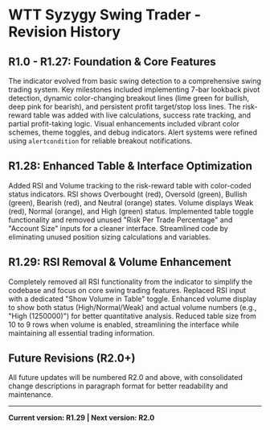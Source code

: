 # WTT Syzygy Swing Trader - Revision History

## R1.0 - R1.27: Foundation & Core Features

The indicator evolved from basic swing detection to a comprehensive swing trading system. Key milestones included implementing 7-bar lookback pivot detection, dynamic color-changing breakout lines (lime green for bullish, deep pink for bearish), and persistent profit target/stop loss lines. The risk-reward table was added with live calculations, success rate tracking, and partial profit-taking logic. Visual enhancements included vibrant color schemes, theme toggles, and debug indicators. Alert systems were refined using `alertcondition` for reliable breakout notifications.

## R1.28: Enhanced Table & Interface Optimization

Added RSI and Volume tracking to the risk-reward table with color-coded status indicators. RSI shows Overbought (red), Oversold (green), Bullish (green), Bearish (red), and Neutral (orange) states. Volume displays Weak (red), Normal (orange), and High (green) status. Implemented table toggle functionality and removed unused "Risk Per Trade Percentage" and "Account Size" inputs for a cleaner interface. Streamlined code by eliminating unused position sizing calculations and variables.

## R1.29: RSI Removal & Volume Enhancement

Completely removed all RSI functionality from the indicator to simplify the codebase and focus on core swing trading features. Replaced RSI input with a dedicated "Show Volume in Table" toggle. Enhanced volume display to show both status (High/Normal/Weak) and actual volume numbers (e.g., "High (1250000)") for better quantitative analysis. Reduced table size from 10 to 9 rows when volume is enabled, streamlining the interface while maintaining all essential trading information.

## Future Revisions (R2.0+)

All future updates will be numbered R2.0 and above, with consolidated change descriptions in paragraph format for better readability and maintenance.

---

**Current version: R1.29 | Next version: R2.0** 